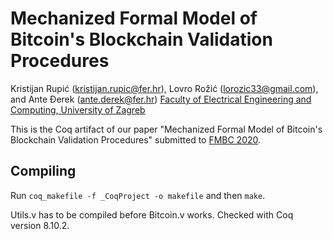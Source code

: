 # Mechanized Formal Model of Bitcoin's Blockchain Validation Procedures
Kristijan Rupić (kristijan.rupic@fer.hr), Lovro Rožić (lorozic33@gmail.com), and Ante Đerek (ante.derek@fer.hr)
[Faculty of Electrical Engineering and Computing, University of Zagreb](https://www.fer.unizg.hr/en)

This is the Coq artifact of our paper "Mechanized Formal Model of Bitcoin's Blockchain Validation Procedures"
submitted to [FMBC 2020](https://fmbc.gitlab.io/2020/).

## Compiling

Run `coq_makefile -f _CoqProject -o makefile` and then `make`.

Utils.v has to be compiled before Bitcoin.v works. Checked with Coq version 8.10.2.
